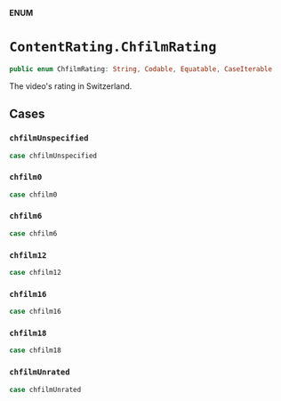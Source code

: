 **ENUM**

# `ContentRating.ChfilmRating`

```swift
public enum ChfilmRating: String, Codable, Equatable, CaseIterable
```

The video's rating in Switzerland.

## Cases
### `chfilmUnspecified`

```swift
case chfilmUnspecified
```

### `chfilm0`

```swift
case chfilm0
```

### `chfilm6`

```swift
case chfilm6
```

### `chfilm12`

```swift
case chfilm12
```

### `chfilm16`

```swift
case chfilm16
```

### `chfilm18`

```swift
case chfilm18
```

### `chfilmUnrated`

```swift
case chfilmUnrated
```
